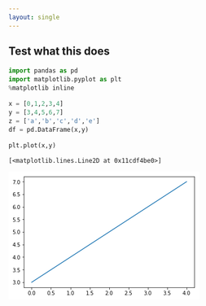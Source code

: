 ```yaml
---
layout: single
---
```


## Test what this does


```python
import pandas as pd
import matplotlib.pyplot as plt
%matplotlib inline
```


```python
x = [0,1,2,3,4]
y = [3,4,5,6,7]
z = ['a','b','c','d','e']
df = pd.DataFrame(x,y)
```


```python
plt.plot(x,y)
```




    [<matplotlib.lines.Line2D at 0x11cdf4be0>]




![png](output_3_1.png)

